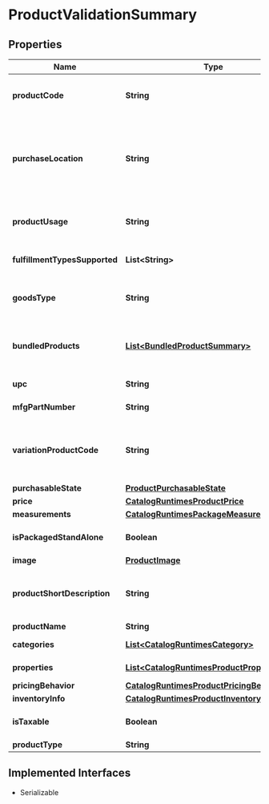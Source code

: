 

# ProductValidationSummary


## Properties

| Name | Type | Description | Notes |
|------------ | ------------- | ------------- | -------------|
|**productCode** | **String** | Merchant-created code associated with the product, for example, a SKU. |  [optional] |
|**purchaseLocation** | **String** | The location where the product is being purchased.. default is null. Products can have different prices  by purchaseLocation via custom priceListResolution.... |  [optional] |
|**productUsage** | **String** | The UsageType of this product (Standard, Configurable, Bundle, Component) |  [optional] |
|**fulfillmentTypesSupported** | **List&lt;String&gt;** | Indicates the fulfillment types the product supports. |  [optional] |
|**goodsType** | **String** | The GoodsType of the product (Physical, Digital, DigitalCredit....) |  [optional] |
|**bundledProducts** | [**List&lt;BundledProductSummary&gt;**](BundledProductSummary.md) | The list of Bundled products included in this product. This is only populated when ProductUsage&#x3D;Bundle |  [optional] |
|**upc** | **String** | UPC code of the product. |  [optional] |
|**mfgPartNumber** | **String** | Manufacturer part number. |  [optional] |
|**variationProductCode** | **String** | For a product with options, the code of the product variation that represents the current selection of product options. |  [optional] |
|**purchasableState** | [**ProductPurchasableState**](ProductPurchasableState.md) |  |  [optional] |
|**price** | [**CatalogRuntimesProductPrice**](CatalogRuntimesProductPrice.md) |  |  [optional] |
|**measurements** | [**CatalogRuntimesPackageMeasurements**](CatalogRuntimesPackageMeasurements.md) |  |  [optional] |
|**isPackagedStandAlone** | **Boolean** | Is this product shipped in its own package |  [optional] |
|**image** | [**ProductImage**](ProductImage.md) |  |  [optional] |
|**productShortDescription** | **String** | Brief description of the product typically used when the product is displayed in a list or search results. |  [optional] |
|**productName** | **String** | Name of the product. |  [optional] |
|**categories** | [**List&lt;CatalogRuntimesCategory&gt;**](CatalogRuntimesCategory.md) | Categories to which the product belongs. |  [optional] |
|**properties** | [**List&lt;CatalogRuntimesProductProperty&gt;**](CatalogRuntimesProductProperty.md) | List of product Properties. |  [optional] |
|**pricingBehavior** | [**CatalogRuntimesProductPricingBehaviorInfo**](CatalogRuntimesProductPricingBehaviorInfo.md) |  |  [optional] |
|**inventoryInfo** | [**CatalogRuntimesProductInventoryInfo**](CatalogRuntimesProductInventoryInfo.md) |  |  [optional] |
|**isTaxable** | **Boolean** | If true, the product listed on the live order is subject to tax. |  [optional] |
|**productType** | **String** |  |  [optional] |


## Implemented Interfaces

* Serializable


